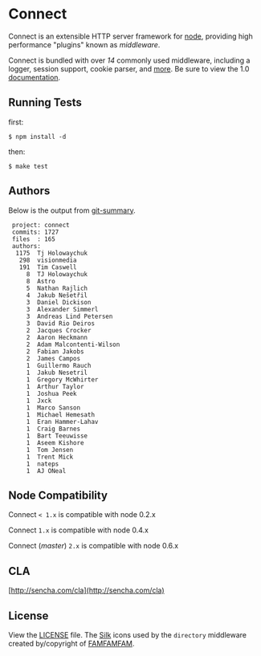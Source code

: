 # Connect

  Connect is an extensible HTTP server framework for [node](http://nodejs.org), providing high performance "plugins" known as _middleware_.

 Connect is bundled with over _14_ commonly used middleware, including
 a logger, session support, cookie parser, and [more](http://senchalabs.github.com/connect). Be sure to view the 1.0 [documentation](http://senchalabs.github.com/connect/).

## Running Tests

first:

    $ npm install -d

then:

    $ make test

## Authors

 Below is the output from [git-summary](http://github.com/visionmedia/git-extras).

     project: connect
     commits: 1727
     files  : 165
     authors: 
      1175	Tj Holowaychuk
       298	visionmedia
       191	Tim Caswell
         8	TJ Holowaychuk
         8	Astro
         5	Nathan Rajlich
         4	Jakub Nešetřil
         3	Daniel Dickison
         3	Alexander Simmerl
         3	Andreas Lind Petersen
         3	David Rio Deiros
         2	Jacques Crocker
         2	Aaron Heckmann
         2	Adam Malcontenti-Wilson
         2	Fabian Jakobs
         2	James Campos
         1	Guillermo Rauch
         1	Jakub Nesetril
         1	Gregory McWhirter
         1	Arthur Taylor
         1	Joshua Peek
         1	Jxck
         1	Marco Sanson
         1	Michael Hemesath
         1	Eran Hammer-Lahav
         1	Craig Barnes
         1	Bart Teeuwisse
         1	Aseem Kishore
         1	Tom Jensen
         1	Trent Mick
         1	nateps
         1	AJ ONeal



## Node Compatibility

  Connect `< 1.x` is compatible with node 0.2.x


  Connect `1.x` is compatible with node 0.4.x


  Connect (_master_) `2.x` is compatible with node 0.6.x

## CLA

 [http://sencha.com/cla](http://sencha.com/cla)

## License

View the [LICENSE](https://github.com/senchalabs/connect/blob/master/LICENSE) file. The [Silk](http://www.famfamfam.com/lab/icons/silk/) icons used by the `directory` middleware created by/copyright of [FAMFAMFAM](http://www.famfamfam.com/).